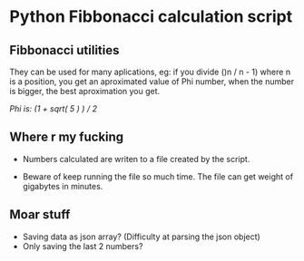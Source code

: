 # Python Fibbonacci calculation script

## Fibbonacci utilities

They can be used for many aplications, eg: if you divide ()n / n - 1) where n is a position, you get an aproximated value of Phi number, when the number is bigger, the best aproximation you get.

*Phi is: (1 + sqrt( 5 ) ) / 2*

## Where r my fucking 
- Numbers calculated are writen to a file created by the script.

- Beware of keep running the file so much time. The file can get weight of gigabytes in minutes.

## Moar stuff
- Saving data as json array? (Difficulty at parsing the json object)
- Only saving the last 2 numbers?